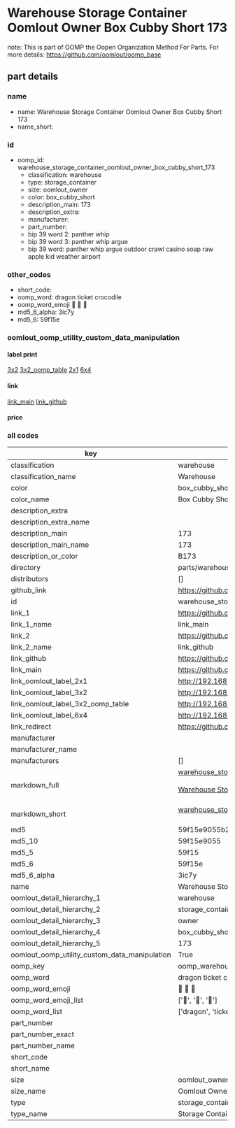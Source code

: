 # Warehouse Storage Container Oomlout Owner Box Cubby Short 173  

note: This is part of OOMP the Oopen Organization Method For Parts. For more details: https://github.com/oomlout/oomp_base

##  part details
  







### name
* name: Warehouse Storage Container Oomlout Owner Box Cubby Short 173
* name_short: 
### id
* oomp_id: warehouse_storage_container_oomlout_owner_box_cubby_short_173
  * classification: warehouse
  * type: storage_container
  * size: oomlout_owner
  * color: box_cubby_short
  * description_main: 173
  * description_extra: 
  * manufacturer: 
  * part_number: 
  * bip 39 word 2: panther whip
  * bip 39 word 3: panther whip argue
  * bip 39 word: panther whip argue outdoor crawl casino soap raw apple kid weather airport

### other_codes
* short_code: 
* oomp_word: dragon ticket crocodile
* oomp_word_emoji :dragon: :ticket: :crocodile:
* md5_6_alpha: 3ic7y
* md5_6: 59f15e






### oomlout_oomp_utility_custom_data_manipulation
#### label print
[3x2](http://192.168.1.245:1112/?label=oomp%203ic7y)
[3x2_oomp_table](http://192.168.1.108:1112/?label=oomp%203ic7y)
[2x1](http://192.168.1.242:1112/?label=oomp%203ic7y)
[6x4](http://192.168.1.55:1112/?label=oomp%203ic7y)    

#### link

[link_main](https://github.com/oomlout/oomlout_oomp_version_1_messy/tree/main/parts/warehouse_storage_container_oomlout_owner_box_cubby_short_173) [link_github](https://github.com/oomlout/oomlout_oomp_version_1_messy/tree/main/parts/warehouse_storage_container_oomlout_owner_box_cubby_short_173)                             

#### price







### all codes 
| key | value |  
| --- | --- |  
| classification | warehouse |  
| classification_name | Warehouse |  
| color | box_cubby_short |  
| color_name | Box Cubby Short |  
| description_extra |  |  
| description_extra_name |  |  
| description_main | 173 |  
| description_main_name | 173 |  
| description_or_color | B173 |  
| directory | parts/warehouse_storage_container_oomlout_owner_box_cubby_short_173 |  
| distributors | [] |  
| github_link | https://github.com/oomlout/oomlout_oomp_part_src/tree/main/parts/warehouse_storage_container_oomlout_owner_box_cubby_short_173 |  
| id | warehouse_storage_container_oomlout_owner_box_cubby_short_173 |  
| link_1 | https://github.com/oomlout/oomlout_oomp_version_1_messy/tree/main/parts/warehouse_storage_container_oomlout_owner_box_cubby_short_173 |  
| link_1_name | link_main |  
| link_2 | https://github.com/oomlout/oomlout_oomp_version_1_messy/tree/main/parts/warehouse_storage_container_oomlout_owner_box_cubby_short_173 |  
| link_2_name | link_github |  
| link_github | https://github.com/oomlout/oomlout_oomp_version_1_messy/tree/main/parts/warehouse_storage_container_oomlout_owner_box_cubby_short_173 |  
| link_main | https://github.com/oomlout/oomlout_oomp_version_1_messy/tree/main/parts/warehouse_storage_container_oomlout_owner_box_cubby_short_173 |  
| link_oomlout_label_2x1 | http://192.168.1.242:1112/?label=oomp%203ic7y |  
| link_oomlout_label_3x2 | http://192.168.1.245:1112/?label=oomp%203ic7y |  
| link_oomlout_label_3x2_oomp_table | http://192.168.1.108:1112/?label=oomp%203ic7y |  
| link_oomlout_label_6x4 | http://192.168.1.55:1112/?label=oomp%203ic7y |  
| link_redirect | https://github.com/oomlout/oomlout_oomp_version_1_messy/tree/main/parts/warehouse_storage_container_oomlout_owner_box_cubby_short_173 |  
| manufacturer |  |  
| manufacturer_name |  |  
| manufacturers | [] |  
| markdown_full | [warehouse_storage_container_oomlout_owner_box_cubby_short_173](none)<br>[](none)<br>[Warehouse Storage Container Oomlout Owner Box Cubby Short 173](none)<br><br> |  
| markdown_short | [warehouse_storage_container_oomlout_owner_box_cubby_short_173](none)<br><br> |  
| md5 | 59f15e9055b299b48d9959d2173e9cfe |  
| md5_10 | 59f15e9055 |  
| md5_5 | 59f15 |  
| md5_6 | 59f15e |  
| md5_6_alpha | 3ic7y |  
| name | Warehouse Storage Container Oomlout Owner Box Cubby Short 173 |  
| oomlout_detail_hierarchy_1 | warehouse |  
| oomlout_detail_hierarchy_2 | storage_container |  
| oomlout_detail_hierarchy_3 | owner |  
| oomlout_detail_hierarchy_4 | box_cubby_short |  
| oomlout_detail_hierarchy_5 | 173 |  
| oomlout_oomp_utility_custom_data_manipulation | True |  
| oomp_key | oomp_warehouse_storage_container_oomlout_owner_box_cubby_short_173 |  
| oomp_word | dragon ticket crocodile |  
| oomp_word_emoji | :dragon: :ticket: :crocodile: |  
| oomp_word_emoji_list | [':dragon:', ':ticket:', ':crocodile:'] |  
| oomp_word_list | ['dragon', 'ticket', 'crocodile'] |  
| part_number |  |  
| part_number_exact |  |  
| part_number_name |  |  
| short_code |  |  
| short_name |  |  
| size | oomlout_owner |  
| size_name | Oomlout Owner |  
| type | storage_container |  
| type_name | Storage Container |  
